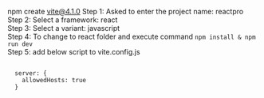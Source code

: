 npm create vite@4.1.0 
Step 1: Asked to enter the project name: reactpro  
Step 2: Select a framework: react  
Step 3: Select a variant: javascript  
Step 4: To change to react folder and execute command ```npm install & npm run dev```  
Step 5: add below script to vite.config.js

```

  server: {
    allowedHosts: true
  }

```
